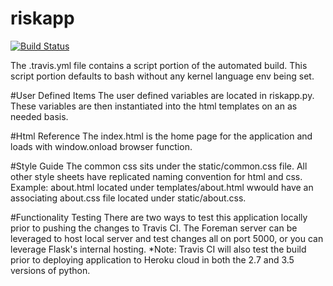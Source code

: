 # riskapp
[![Build Status](https://travis-ci.org/tjaskot/riskapp.svg?branch=master)](https://travis-ci.org/tjaskot/riskapp)

The .travis.yml file contains a script portion of the automated build. This script portion defaults to bash without any kernel language env being set.

#User Defined Items
The user defined variables are located in riskapp.py. These variables are then instantiated into the html templates on an as needed basis.

#Html Reference
The index.html is the home page for the application and loads with window.onload browser function.

#Style Guide
The common css sits under the static/common.css file. All other style sheets have replicated naming convention for html and css. Example: about.html located under templates/about.html wwould have an associating about.css file located under static/about.css.

#Functionality Testing
There are two ways to test this application locally prior to pushing the changes to Travis CI. The Foreman server can be leveraged to host local server and test changes all on port 5000, or you can leverage Flask's internal hosting.
*Note: Travis CI will also test the build prior to deploying application to Heroku cloud in both the 2.7 and 3.5 versions of python.
